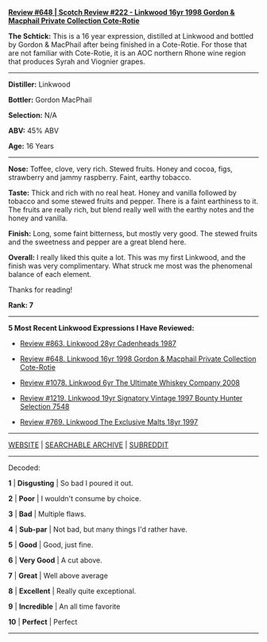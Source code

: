 
[**Review #648 | Scotch Review #222 - Linkwood 16yr 1998 Gordon &amp; Macphail Private Collection Cote-Rotie**]( https://t8ke.review/review-648-linkwood-16yr-gordon-macphail-cote-rotie/)

**The Schtick:** This is a 16 year expression, distilled at Linkwood and bottled by Gordon &amp; MacPhail after being finished in a Cote-Rotie. For those that are not familiar with Cote-Rotie, it is an AOC northern Rhone wine region that produces Syrah and Viognier grapes. 

-----

**Distiller:** Linkwood

**Bottler:** Gordon MacPhail

**Selection:** N/A

**ABV:**  45% ABV

**Age:** 16 Years 

-----

**Nose:**  Toffee, clove, very rich. Stewed fruits. Honey and cocoa, figs, strawberry and jammy raspberry. Faint, earthy tobacco.    

**Taste:** Thick and rich with no real heat. Honey and vanilla followed by tobacco and some stewed fruits and pepper. There is a faint earthiness to it. The fruits are really rich, but blend really well with the earthy notes and the honey and vanilla. 

**Finish:** Long, some faint bitterness, but mostly very good. The stewed fruits and the sweetness and pepper are a great blend here. 

**Overall:** I really liked this quite a lot. This was my first Linkwood, and the finish was very complimentary. What struck me most was the phenomenal balance of each element.

Thanks for reading!

**Rank: 7**

----- 

**5 Most Recent Linkwood Expressions I Have Reviewed:** 

- [Review #863. Linkwood 28yr Cadenheads 1987]( https://t8ke.review/review-863-linkwood-28yr-cadenheads-1987/) 

- [Review #648. Linkwood 16yr 1998 Gordon &amp; Macphail Private Collection Cote-Rotie]( https://t8ke.review/review-648-linkwood-16yr-gordon-macphail-cote-rotie/) 

- [Review #1078. Linkwood 6yr The Ultimate Whiskey Company 2008]( https://t8ke.review/review-1078-linkwood-6yr-the-ultimate-whiskey-company-2008/) 

- [Review #1219. Linkwood 19yr Signatory Vintage 1997 Bounty Hunter Selection 7548]( https://t8ke.review/review-1219-linkwood-19yr-signatory-vintage-1997-bounty-hunter-selection-7548) 

- [Review #769. Linkwood The Exclusive Malts 18yr 1997]( https://t8ke.review/review-769-linkwood-the-exclusive-malts-18yr-1997/) 

-----

[WEBSITE](https://t8ke.review) | [SEARCHABLE ARCHIVE](https://t8ke.review/review-archive/) | [SUBREDDIT](https://reddit.com/r/t8kereviews)

-----

Decoded:

**1** | **Disgusting** | So bad I poured it out.

**2** | **Poor** | I wouldn't consume by choice.

**3** | **Bad** | Multiple flaws.

**4** | **Sub-par** | Not bad, but many things I'd rather have.

**5** | **Good** | Good, just fine.

**6** | **Very Good** | A cut above.

**7** | **Great** | Well above average

**8** | **Excellent** | Really quite exceptional.

**9** | **Incredible** | An all time favorite

**10** | **Perfect** | Perfect

----

